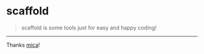 # scaffold
> scaffold is some tools just for easy and happy coding!

---
Thanks [mica](https://github.com/lets-mica/mica)!